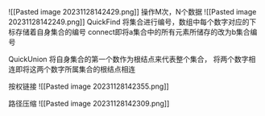 ![[Pasted image 20231128142429.png]]
操作M次，N个数据
![[Pasted image 20231128142249.png]]
QuickFind 
将集合进行编号，数组中每个数字对应的下标存储着自身集合的编号
connect即将a集合中的所有元素所储存的改为b集合编号


QuickUnion
将自身集合的第一个数作为根结点来代表整个集合，
将两个数字相连即将这两个数字所属集合的根结点相连


按权链接
![[Pasted image 20231128142355.png]]

路径压缩
![[Pasted image 20231128142309.png]]